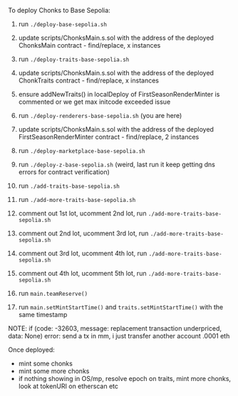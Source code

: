 To deploy Chonks to Base Sepolia:

1. run `./deploy-base-sepolia.sh`
2. update scripts/ChonksMain.s.sol with the address of the deployed ChonksMain contract - find/replace, x instances
3. run `./deploy-traits-base-sepolia.sh`
4. update scripts/ChonksMain.s.sol with the address of the deployed ChonkTraits contract - find/replace, x instances
5. ensure addNewTraits() in localDeploy of FirstSeasonRenderMinter is commented or we get max initcode exceeded issue


6. run `./deploy-renderers-base-sepolia.sh` (you are here)
7. update scripts/ChonksMain.s.sol with the address of the deployed FirstSeasonRenderMinter contract - find/replace, 2 instances

8. run `./deploy-marketplace-base-sepolia.sh`

9. run `./deploy-z-base-sepolia.sh` (weird, last run it keep getting dns errors for contract verification)
10. run `./add-traits-base-sepolia.sh`
11. run `./add-more-traits-base-sepolia.sh`
12. comment out 1st lot, ucomment 2nd lot, run `./add-more-traits-base-sepolia.sh`
13. comment out 2nd lot, ucomment 3rd lot, run `./add-more-traits-base-sepolia.sh`
13. comment out 3rd lot, ucomment 4th lot, run `./add-more-traits-base-sepolia.sh`
13. comment out 4th lot, ucomment 5th lot, run `./add-more-traits-base-sepolia.sh`

14. run `main.teamReserve()`

15. run `main.setMintStartTime()` and `traits.setMintStartTime()` with the same timestamp


NOTE: if (code: -32603, message: replacement transaction underpriced, data: None) error: send a tx in mm, i just transfer another account .0001 eth

Once deployed:
- mint some chonks
- mint some more chonks
- if nothing showing in OS/mp, resolve epoch on traits, mint more chonks, look at tokenURI on etherscan etc
